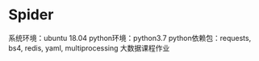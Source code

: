 # Spider
系统环境：ubuntu 18.04
python环境：python3.7
python依赖包：requests, bs4, redis, yaml, multiprocessing
大数据课程作业
